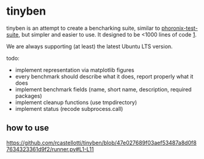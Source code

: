 # tinyben

tinyben is an attempt to create a bencharking suite, similar to [phoronix-test-suite](https://www.phoronix-test-suite.com/), but simpler and easier to use. It designed to be <1000 lines of code [1](https://github.com/geohot/minikeyvalue).

We are always supporting (at least) the latest Ubuntu LTS version.


todo:

+ implement representation via matplotlib figures
+ every benchmark should describe what it does, report properly what it does
+ implement benchmark fields (name, short name, description, required packages)
+ implement cleanup functions (use tmpdirectory)
+ implement status (recode subprocess.call)


## how to use

https://github.com/rcastellotti/tinyben/blob/47e027689f03aef53487a8d0f87634323361d9f2/runner.py#L1-L11
